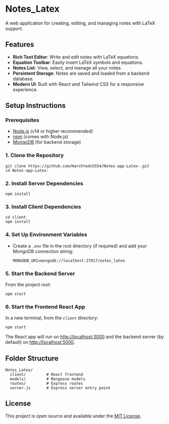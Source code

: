 # Notes_Latex

A web application for creating, editing, and managing notes with LaTeX support.

## Features
- **Rich Text Editor**: Write and edit notes with LaTeX equations.
- **Equation Toolbar**: Easily insert LaTeX symbols and equations.
- **Notes List**: View, select, and manage all your notes.
- **Persistent Storage**: Notes are saved and loaded from a backend database.
- **Modern UI**: Built with React and Tailwind CSS for a responsive experience.

## Setup Instructions

### Prerequisites
- [Node.js](https://nodejs.org/) (v14 or higher recommended)
- [npm](https://www.npmjs.com/) (comes with Node.js)
- [MongoDB](https://www.mongodb.com/) (for backend storage)

### 1. Clone the Repository
```
git clone https://github.com/HarshYadv5554/Notes-app-Latex-.git
cd Notes-app-Latex-
```

### 2. Install Server Dependencies
```
npm install
```

### 3. Install Client Dependencies
```
cd client
npm install
```

### 4. Set Up Environment Variables
- Create a `.env` file in the root directory (if required) and add your MongoDB connection string:
  ```
  MONGODB_URI=mongodb://localhost:27017/notes_latex
  ```

### 5. Start the Backend Server
From the project root:
```
npm start
```

### 6. Start the Frontend React App
In a new terminal, from the `client` directory:
```
npm start
```

The React app will run on [http://localhost:3000](http://localhost:3000) and the backend server (by default) on [http://localhost:5000](http://localhost:5000).

## Folder Structure
```
Notes_Latex/
  client/         # React frontend
  models/         # Mongoose models
  routes/         # Express routes
  server.js       # Express server entry point
```

## License
This project is open source and available under the [MIT License](LICENSE). 